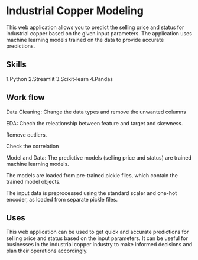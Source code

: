 # Industrial Copper Modeling

This web application allows you to predict the selling price and status for industrial copper based on the given input parameters. The application uses machine learning models trained on the data to provide accurate predictions.


## Skills
1.Python
2.Streamlit
3.Scikit-learn
4.Pandas
## Work flow
Data Cleaning: Change the data types and remove the unwanted columns

EDA: Chech the releationship between feature and target and skewness.

Remove outliers.

Check the correlation

Model and Data: The predictive models (selling price and status) are trained machine learning models.

The models are loaded from pre-trained pickle files, which contain the trained model objects.

The input data is preprocessed using the standard scaler and one-hot encoder, as loaded from separate pickle files.

     
## Uses

This web application can be used to get quick and accurate predictions for selling price and status based on the input parameters. It can be useful for businesses in the industrial copper industry to make informed decisions and plan their operations accordingly.
